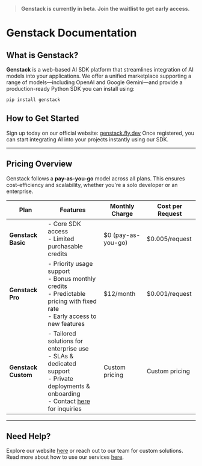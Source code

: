> **Genstack is currently in beta. Join the waitlist to get early access.**

# Genstack Documentation

## What is Genstack?

**Genstack** is a web-based AI SDK platform that streamlines integration of AI models into your applications.
We offer a unified marketplace supporting a range of models—including OpenAI and Google Gemini—and provide a production-ready Python SDK you can install using:

```bash
pip install genstack
```

## How to Get Started

Sign up today on our official website: [genstack.fly.dev](https://genstack.fly.dev)
Once registered, you can start integrating AI into your projects instantly using our SDK.

---

## Pricing Overview

Genstack follows a **pay-as-you-go** model across all plans. This ensures cost-efficiency and scalability, whether you're a solo developer or an enterprise.

| Plan                | Features                                                                                                                                                                | Monthly Charge      | Cost per Request     |
|---------------------|-------------------------------------------------------------------------------------------------------------------------------------------------------------------------|---------------------|-----------------------|
| **Genstack Basic**  | - Core SDK access<br>- Limited purchasable credits                                                                                                                      | $0 (pay-as-you-go)  | $0.005/request |
| **Genstack Pro**    | - Priority usage support<br>- Bonus monthly credits<br>- Predictable pricing with fixed rate<br>- Early access to new features                                          | $12/month          | $0.001/request     |
| **Genstack Custom** | - Tailored solutions for enterprise use<br>- SLAs & dedicated support<br>- Private deployments & onboarding<br>- Contact [here](https://genstack.fly.dev) for inquiries | Custom pricing      | Custom pricing        |

---


## Need Help?

Explore our website [here](https://genstack.fly.dev) or reach out to our team for custom solutions.
Read more about how to use our services [here](/getting-started/intro).